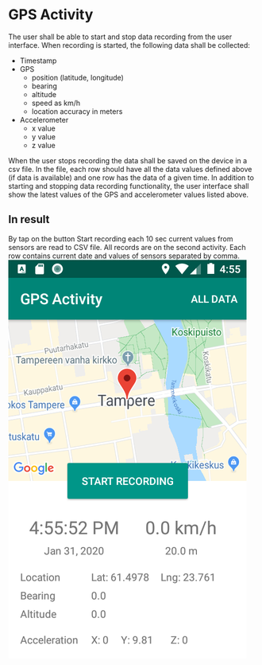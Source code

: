 # GPS Activity

The user shall be able to start and stop data recording from the user interface. When recording is started, the following data shall be collected:

- Timestamp 
- GPS
  - position (latitude, longitude) 
  - bearing
  - altitude
  - speed as km/h
  - location accuracy in meters
- Accelerometer
  - x value 
  - y value 
  - z value
  
When the user stops recording the data shall be saved on the device in a csv file. In the file, each row should have all the data values defined above (if data is available) and one row has the data of a given time.
In addition to starting and stopping data recording functionality, the user interface shall show the latest values of the GPS and accelerometer values listed above.

## In result
By tap on the button Start recording each 10 sec current values from sensors are read to CSV file. 
All records are on the second activity.
Each row contains current date and values of sensors separated by comma.
![Main activity](screenshots/MainActivity.png)
